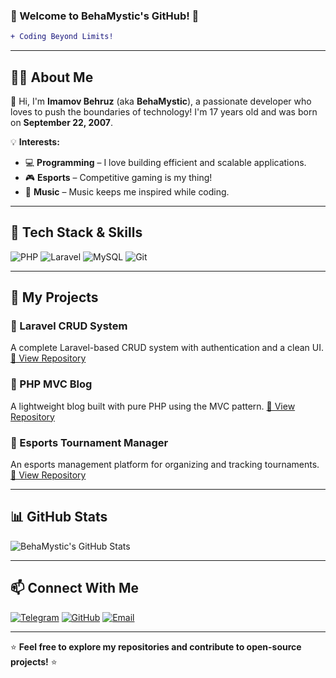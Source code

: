 ### 🎩 Welcome to BehaMystic's GitHub! 🚀

```diff
+ Coding Beyond Limits!
```

---

## 🧑‍💻 About Me
👋 Hi, I'm **Imamov Behruz** (aka **BehaMystic**), a passionate developer who loves to push the boundaries of technology! I'm 17 years old and was born on **September 22, 2007**. 

💡 **Interests:**
- 💻 **Programming** – I love building efficient and scalable applications.
- 🎮 **Esports** – Competitive gaming is my thing!
- 🎵 **Music** – Music keeps me inspired while coding.

---

## 🔧 Tech Stack & Skills
![PHP](https://img.shields.io/badge/-PHP-777BB4?style=for-the-badge&logo=php&logoColor=white)
![Laravel](https://img.shields.io/badge/-Laravel-FF2D20?style=for-the-badge&logo=laravel&logoColor=white)
![MySQL](https://img.shields.io/badge/-MySQL-4479A1?style=for-the-badge&logo=mysql&logoColor=white)
![Git](https://img.shields.io/badge/-Git-F05032?style=for-the-badge&logo=git&logoColor=white)

---

## 🚀 My Projects
### 🔹 Laravel CRUD System
A complete Laravel-based CRUD system with authentication and a clean UI. 
[🔗 View Repository](#)

### 🔹 PHP MVC Blog
A lightweight blog built with pure PHP using the MVC pattern.
[🔗 View Repository](#)

### 🔹 Esports Tournament Manager
An esports management platform for organizing and tracking tournaments.
[🔗 View Repository](#)

---

## 📊 GitHub Stats
![BehaMystic's GitHub Stats](https://github-readme-stats.vercel.app/api?username=BehaMystic&show_icons=true&theme=tokyonight)

---

## 📫 Connect With Me
[![Telegram](https://img.shields.io/badge/-Telegram-26A5E4?style=for-the-badge&logo=telegram&logoColor=white)](https://t.me/Bekhruz_devolper) 
[![GitHub](https://img.shields.io/badge/-GitHub-181717?style=for-the-badge&logo=github&logoColor=white)](https://github.com/BehaMystic) 
[![Email](https://img.shields.io/badge/-Email-D14836?style=for-the-badge&logo=gmail&logoColor=white)](mailto:phpdevolper.dev@gmail.com)

---

⭐ **Feel free to explore my repositories and contribute to open-source projects!** ⭐

